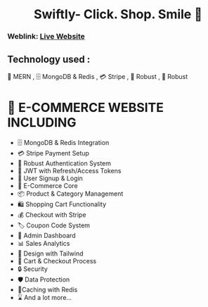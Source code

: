 ## <h1 align="center"> Swiftly- Click. Shop. Smile 🛒</h1>

### Weblink: [Live Website](https://swiftly-click-shop-smile.onrender.com)


## Technology used :
🚀 MERN  , 🗄️ MongoDB & Redis , 💳 Stripe , 🔐 Robust , 🔐 Robust




#  🚀  E-COMMERCE WEBSITE INCLUDING </h1>

-   🗄️ MongoDB & Redis Integration
-   💳 Stripe Payment Setup
-   🔐 Robust Authentication System
-   🔑 JWT with Refresh/Access Tokens
-   📝 User Signup & Login
-   🛒 E-Commerce Core
-   📦 Product & Category Management
-   🛍️ Shopping Cart Functionality
-   💰 Checkout with Stripe
-   🏷️ Coupon Code System
-   👑 Admin Dashboard
-   📊 Sales Analytics
-   🎨 Design with Tailwind
-   🛒 Cart & Checkout Process
-   🔒 Security
-   🛡️ Data Protection
-   🚀Caching with Redis
-   ⌛ And a lot more...

